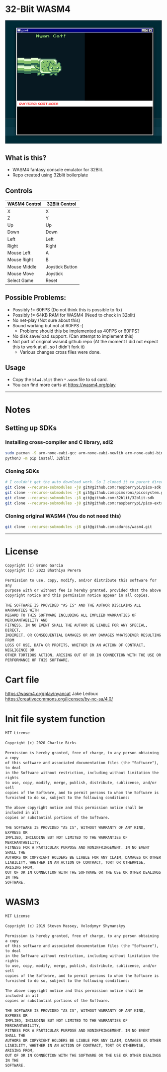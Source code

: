 # 32-Blit WASM4

![](https://github.com/JaDogg/blw4/blob/main/wasm4-blit32.png?raw=true)

## What is this?

* WASM4 fantasy console emulator for 32Blit.
* Repo created using 32blit boilerplate

## Controls

| WASM4 Control | 32Blit Control  |
|---------------|-----------------|
| X             | X               |
| Z             | Y               |
| Up            | Up              |
| Down          | Down            |
| Left          | Left            |
| Right         | Right           |
| Mouse Left    | A               |
| Mouse Right   | B               |
| Mouse Middle  | Joystick Button |
| Mouse Move    | Joystick        |
| Select Game   | Reset           |


## Possible Problems:

* Possibly != 60FPS (Do not think this is possible to fix)
* Possibly != 64KB RAM for WASM4 (Need to check in 32blit)
* No net-play (Not sure about this)
* Sound working but not at 60FPS :(
    * Problem: should this be implemented as 40FPS or 60FPS?
* No disk save/load support. (Can attempt to implement this)
* Not part of original wasm4 github repo (At the moment I did not expect this to work at all, so I didn't fork it)
    * Various changes cross files were done.

## Usage

* Copy the `blw4.blit` then `*.wasm` file to sd card.
* You can find more carts at https://wasm4.org/play

----------

# Notes

## Setting up SDKs

### Installing cross-compiler and C library, sdl2

```bash
sudo pacman -S arm-none-eabi-gcc arm-none-eabi-newlib arm-none-eabi-binutils sdl2 sdl2_image sdl2_net
python3 -m pip install 32blit
```

### Cloning SDKs

```bash
# I couldn't get the auto download work. So I cloned it to parent directory of this folder
git clone --recurse-submodules -j8 git@github.com:raspberrypi/pico-sdk.git
git clone --recurse-submodules -j8 git@github.com:pimoroni/picosystem.git
git clone --recurse-submodules -j8 git@github.com:32blit/32blit-sdk
git clone --recurse-submodules -j8 git@github.com:raspberrypi/pico-extras
```

### Cloning original WASM4 (You do not need this)

```bash
git clone --recurse-submodules -j8 git@github.com:aduros/wasm4.git
```

---------

# License

```
Copyright (c) Bruno Garcia
Copyright (c) 2022 Bhathiya Perera

Permission to use, copy, modify, and/or distribute this software for any
purpose with or without fee is hereby granted, provided that the above
copyright notice and this permission notice appear in all copies.

THE SOFTWARE IS PROVIDED "AS IS" AND THE AUTHOR DISCLAIMS ALL WARRANTIES WITH
REGARD TO THIS SOFTWARE INCLUDING ALL IMPLIED WARRANTIES OF MERCHANTABILITY AND
FITNESS. IN NO EVENT SHALL THE AUTHOR BE LIABLE FOR ANY SPECIAL, DIRECT,
INDIRECT, OR CONSEQUENTIAL DAMAGES OR ANY DAMAGES WHATSOEVER RESULTING FROM
LOSS OF USE, DATA OR PROFITS, WHETHER IN AN ACTION OF CONTRACT, NEGLIGENCE OR
OTHER TORTIOUS ACTION, ARISING OUT OF OR IN CONNECTION WITH THE USE OR
PERFORMANCE OF THIS SOFTWARE.
```

# Cart file

https://wasm4.org/play/nyancat
Jake Ledoux
https://creativecommons.org/licenses/by-nc-sa/4.0/

# Init file system function

```
MIT License

Copyright (c) 2020 Charlie Birks

Permission is hereby granted, free of charge, to any person obtaining a copy
of this software and associated documentation files (the "Software"), to deal
in the Software without restriction, including without limitation the rights
to use, copy, modify, merge, publish, distribute, sublicense, and/or sell
copies of the Software, and to permit persons to whom the Software is
furnished to do so, subject to the following conditions:

The above copyright notice and this permission notice shall be included in all
copies or substantial portions of the Software.

THE SOFTWARE IS PROVIDED "AS IS", WITHOUT WARRANTY OF ANY KIND, EXPRESS OR
IMPLIED, INCLUDING BUT NOT LIMITED TO THE WARRANTIES OF MERCHANTABILITY,
FITNESS FOR A PARTICULAR PURPOSE AND NONINFRINGEMENT. IN NO EVENT SHALL THE
AUTHORS OR COPYRIGHT HOLDERS BE LIABLE FOR ANY CLAIM, DAMAGES OR OTHER
LIABILITY, WHETHER IN AN ACTION OF CONTRACT, TORT OR OTHERWISE, ARISING FROM,
OUT OF OR IN CONNECTION WITH THE SOFTWARE OR THE USE OR OTHER DEALINGS IN THE
SOFTWARE.
```

# WASM3

```
MIT License

Copyright (c) 2019 Steven Massey, Volodymyr Shymanskyy

Permission is hereby granted, free of charge, to any person obtaining a copy
of this software and associated documentation files (the "Software"), to deal
in the Software without restriction, including without limitation the rights
to use, copy, modify, merge, publish, distribute, sublicense, and/or sell
copies of the Software, and to permit persons to whom the Software is
furnished to do so, subject to the following conditions:

The above copyright notice and this permission notice shall be included in all
copies or substantial portions of the Software.

THE SOFTWARE IS PROVIDED "AS IS", WITHOUT WARRANTY OF ANY KIND, EXPRESS OR
IMPLIED, INCLUDING BUT NOT LIMITED TO THE WARRANTIES OF MERCHANTABILITY,
FITNESS FOR A PARTICULAR PURPOSE AND NONINFRINGEMENT. IN NO EVENT SHALL THE
AUTHORS OR COPYRIGHT HOLDERS BE LIABLE FOR ANY CLAIM, DAMAGES OR OTHER
LIABILITY, WHETHER IN AN ACTION OF CONTRACT, TORT OR OTHERWISE, ARISING FROM,
OUT OF OR IN CONNECTION WITH THE SOFTWARE OR THE USE OR OTHER DEALINGS IN THE
SOFTWARE.
```
